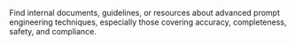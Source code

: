 Find internal documents, guidelines, or resources about advanced prompt engineering techniques, especially those covering accuracy, completeness, safety, and compliance.